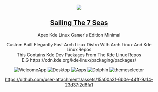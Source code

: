 <p align="center">
<img src="https://i.postimg.cc/JhMRf2RZ/claudemods-03-17-2025.gif">	



<div align="center">

 
##  [Sailing The 7 Seas](https://github.com/claudemods/ApexArchIsoCreatorGuiAppImage)

<div align="center">




Apex Kde Linux Gamer's Edition Minimal

<div align="center">
Custom Built Elegantly Fast Arch Linux Distro With Arch Linux And Kde Linux Repos
<div align="center">
This Contains Kde Dev Packages From The Kde Linux Repos 
 <div align="center">
 E.G https://cdn.kde.org/kde-linux/packaging/packages/



![WelcomeApp](https://github.com/user-attachments/assets/a79e1228-9cc8-4b2c-8a7a-d7badbf9a88d)
![Desktop](https://github.com/user-attachments/assets/21a898a6-1e51-4aa3-be5e-86849b4da652)
![Apps](https://github.com/user-attachments/assets/41e961e2-b101-44a5-84de-0d7a745aa527)
![Dolphin](https://github.com/user-attachments/assets/0bf5a426-defe-4968-8ad6-f7e08f1586af)
![themeselector](https://github.com/user-attachments/assets/64bccac6-2145-4eab-87c2-b4336ffcb451)



https://github.com/user-attachments/assets/15a00a3f-6b0e-44ff-9a14-23d37f2d8fa1


